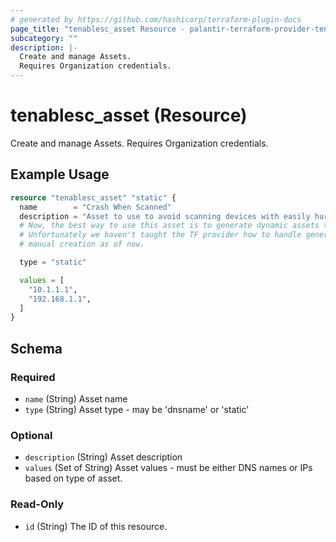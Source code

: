 ```yaml
---
# generated by https://github.com/hashicorp/terraform-plugin-docs
page_title: "tenablesc_asset Resource - palantir-terraform-provider-tenablesc-516062331"
subcategory: ""
description: |-
  Create and manage Assets.
  Requires Organization credentials.
---
```


# tenablesc_asset (Resource)

Create and manage Assets.
Requires Organization credentials.

## Example Usage

```terraform
resource "tenablesc_asset" "static" {
  name        = "Crash When Scanned"
  description = "Asset to use to avoid scanning devices with easily hurt feelings."
  # Now, the best way to use this asset is to generate dynamic assets that exclude this asset and scan with those.
  # Unfortunately we haven't taught the TF provider how to handle generating those, so that would be a
  # manual creation as of now.

  type = "static"

  values = [
    "10.1.1.1",
    "192.168.1.1",
  ]
}
```

<!-- schema generated by tfplugindocs -->
## Schema

### Required

- `name` (String) Asset name
- `type` (String) Asset type - may be 'dnsname' or 'static'

### Optional

- `description` (String) Asset description
- `values` (Set of String) Asset values - must be either DNS names or IPs based on type of asset.

### Read-Only

- `id` (String) The ID of this resource.


